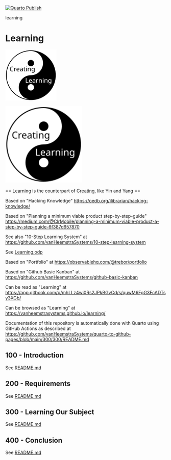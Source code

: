 [![Quarto Publish](https://github.com/vanHeemstraSystems/learning/actions/workflows/publish.yml/badge.svg)](https://github.com/vanHeemstraSystems/learning/actions/workflows/publish.yml)

learning
# Learning

![yin yang](assets/yin_yang.svg)

<img width="240" height="240" alt="Yin Yang" src="https://raw.githubusercontent.com/vanHeemstraSystems/learning/main/assets/yin_yang.svg">

== [Learning](https://github.com/vanHeemstraSystems/learning/) is the counterpart of [Creating](https://github.com/vanHeemstraSystems/creating/), like Yin and Yang ==

Based on "Hacking Knowledge" https://oedb.org/ilibrarian/hacking-knowledge/

Based on "Planning a minimum viable product step-by-step-guide" https://medium.com/@ClrMobile/planning-a-minimum-viable-product-a-step-by-step-guide-6f387d657870

See also "10-Step Learning System" at https://github.com/vanHeemstraSystems/10-step-learning-system

See [Learning.odp](https://github.com/vanHeemstraSystems/learning/files/10464774/Learning.odp)

Based on "Portfolio" at https://observablehq.com/@trebor/portfolio

Based on "Github Basic Kanban" at https://github.com/vanHeemstraSystems/github-basic-kanban

Can be read as "Learning" at https://app.gitbook.com/o/mhLLz4wi0Rs2JPkBGvCd/s/quwM6FgG3FcADTsy3XGb/

Can be browsed as "Learning" at https://vanheemstrasystems.github.io/learning/

Documentation of this repository is automatically done with Quarto using GitHub Actions as described at https://github.com/vanHeemstraSystems/quarto-to-github-pages/blob/main/300/300/README.md

## 100 - Introduction

See [README.md](./100/README.md)

## 200 - Requirements

See [README.md](./200/README.md)

## 300 - Learning Our Subject

See [README.md](./300/README.md)

## 400 - Conclusion

See [README.md](./400/README.md)
